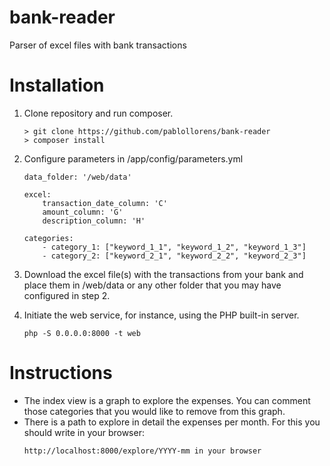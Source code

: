# bank-reader
Parser of excel files with bank transactions

# Installation
1) Clone repository and run composer.
    ```
    > git clone https://github.com/pablollorens/bank-reader
    > composer install
    ```

2) Configure parameters in /app/config/parameters.yml
    ```
    data_folder: '/web/data'
    
    excel:
        transaction_date_column: 'C'
        amount_column: 'G'
        description_column: 'H'
    
    categories:
        - category_1: ["keyword_1_1", "keyword_1_2", "keyword_1_3"]
        - category_2: ["keyword_2_1", "keyword_2_2", "keyword_2_3"]

3) Download the excel file(s) with the transactions from your bank and place them in /web/data or any other folder that you may have configured in step 2.

4) Initiate the web service, for instance, using the PHP built-in server.
    ```
    php -S 0.0.0.0:8000 -t web

# Instructions
- The index view is a graph to explore the expenses. You can comment those categories that you would like to remove from this graph.
- There is a path to explore in detail the expenses per month. For this you should write in your browser:
    ```
    http://localhost:8000/explore/YYYY-mm in your browser
